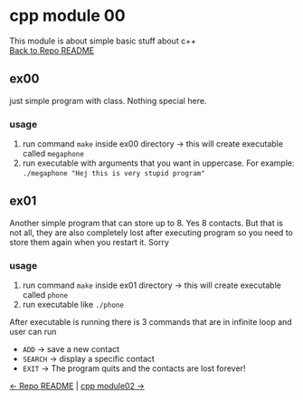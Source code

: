 # cpp module 00
This module is about simple basic stuff about c++  
[Back to Repo README](../README.md)
## ex00
just simple program with class. Nothing special here.
### usage
1. run command `make` inside ex00 directory -> this will create executable called `megaphone`
2. run executable with arguments that you want in uppercase. For example: `./megaphone "Hej this is very stupid program"`

## ex01 
Another simple program that can store up to 8. Yes 8 contacts. But that is not all, they are also completely lost after executing program so you need to store them again when you restart it. Sorry
### usage
1. run command `make` inside ex01 directory -> this will create executable called `phone`
2. run executable like `./phone`

After executable is running there is 3 commands that are in infinite loop and user can run
- `ADD` -> save a new contact
- `SEARCH` ->  display a specific contact
- `EXIT` -> The program quits and the contacts are lost forever!

[← Repo README](../README.md) | [cpp module02 →](../cpp02/README.md)

